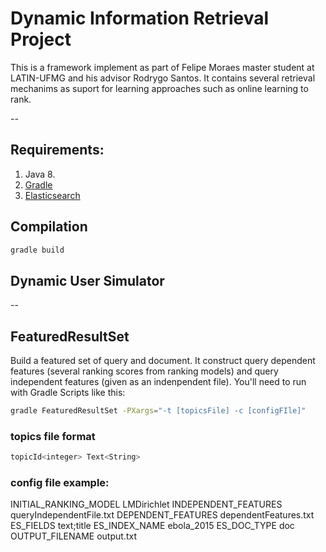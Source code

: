 # Dynamic Information Retrieval Project

This is a framework implement as part of Felipe Moraes master student at LATIN-UFMG and his advisor Rodrygo Santos.
It contains several retrieval mechanims as suport for learning approaches such as online learning to rank.

--

## Requirements:
1. Java 8.
2. [Gradle](http://gradle.org/)
3. [Elasticsearch](https://www.elastic.co/products/elasticsearch)

## Compilation

```bash
gradle build
```

## Dynamic User Simulator

--

## FeaturedResultSet

Build a featured set of query and document. It construct query dependent features (several ranking scores from ranking models) and query independent features (given as an indenpendent file). 
You'll need to run with Gradle Scripts like this:
```bash
gradle FeaturedResultSet -PXargs="-t [topicsFile] -c [configFIle]"

```

### topics file format

```bash
topicId<integer> Text<String>
```

### config file example:
INITIAL_RANKING_MODEL LMDirichlet
INDEPENDENT_FEATURES queryIndependentFile.txt
DEPENDENT_FEATURES dependentFeatures.txt
ES_FIELDS text;title
ES_INDEX_NAME ebola_2015
ES_DOC_TYPE doc
OUTPUT_FILENAME output.txt
